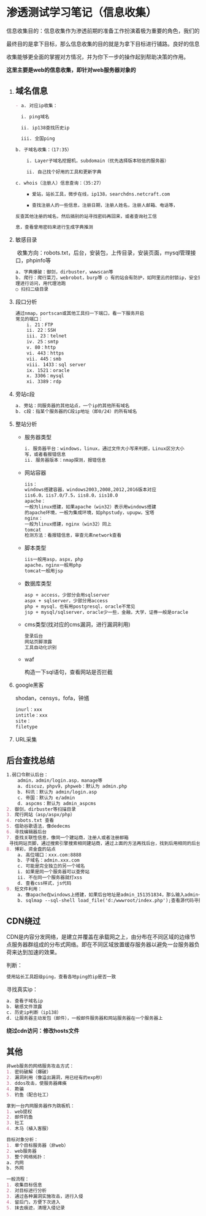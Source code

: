 # 渗透测试学习笔记（信息收集）

信息收集目的：信息收集作为渗透前期的准备工作扮演着极为重要的角色，我们的

最终目的是拿下目标，那么信息收集的目的就是为拿下目标进行铺路。良好的信息

收集能够更全面的掌握对方情况，并为你下一步的操作起到帮助决策的作用。

**这里主要是web的信息收集，即针对web服务器对象的**

1. ## 域名信息

   ~~~~markdown
   - a. 对应ip收集：
   
     i. ping域名
   
     ii. ip138查找历史ip
   
     iii. 全国ping
   
   b. 子域名收集：（17:35）
   
   ​	i. Layer子域名挖掘机，subdomain（优先选择版本较低的服务器）
   
   ​	ii. 自己找个好用的工具和更新字典
   
   c. whois（注册人）信息查询：（35:27） 
   
   ​	▪ 爱站，站长工具，微步在线，ip138，searchdns.netcraft.com
   
   ​	▪ 查找注册人的一些信息，注册日期，注册人姓名，注册人邮箱、电话等，
   
   反查其他注册的域名，然后搞别的站寻找密码再回来，或者查询社工信
   
   息，查看曾用密码来进行生成字典推测
   ~~~~

2. 敏感目录

   ​	收集方向：robots.txt，后台，安装包，上传目录，安装页面，mysql管理接
   口，phpinfo等

   ~~~~markdown
   a. 字典爆破：御剑，dirbuster，wwwscan等
   b. 爬行：爬行菜刀，webrobot，burp等 ○ 有的站会有防护，如阿里云的封锁ip，安全狗使扫描器的一堆误报，需要用代
   理进行访问，用代理池跑
   ○ 扫扫二级目录
   ~~~~

3. 段口分析

   ~~~markdown
   通过nmap，portscan或其他工具扫一下端口，看一下服务开启
   常见的端口：
       i. 21：FTP
       ii. 22：SSH
       iii. 23：telnet
       iv. 25：smtp
       v. 80：http
       vi. 443：https
       vii. 445：smb
       viii. 1433：sql server
       ix. 1521：oracle
       x. 3306：mysql
       xi. 3389：rdp
   ~~~

4. 旁站c段

   ~~~markdown
   a. 旁站：同服务器的其他站点，一个ip的其他所有域名
   b. c段：指某个服务器的C段ip地址（即0/24）的所有域名
   ~~~

5. 整站分析

   - 服务器类型

     ~~~~markdown
     i. 服务器平台：windows，linux，通过文件大小写来判断，Linux区分大小
     写，或者看报错信息
     ii. 服务器版本：nmap探测，报错信息
     ~~~~

   - 网站容器

     ~~~markdown
     iis：
     windows搭建容器，windows2003,2008,2012,2016版本对应
     iis6.0，iis7.0/7.5，iis8.0，iis10.0
     apache：
     一般为linux搭建，如果apache（win32）表示用windows搭建
     的apache环境，一般为集成环境，如phpstudy，upupw，宝塔
     nginx：
     一般为linux搭建，nginx（win32）同上
     tomcat
     检测方法：看报错信息，审查元素network查看
     ~~~

   - 脚本类型

     ~~~markdown
     iis一般用asp，aspx，php
     apache，nginx一般用php
     tomcat一般用jsp
     ~~~

   - 数据库类型

     ~~~markdown
     asp + access，少部分会用sqlserver
     aspx + sqlserver，少部分用access
     php + mysql，也有用postgresql，oracle不常见
     jsp + mysql/sqlserver，oracle少一些，金融，大学，证券一般是oracle
     ~~~

   - cms类型(找对应的cms漏洞，进行漏洞利用)

     ~~~markdown
     登录后台
     网站页脚泄露
     工具自动化识别
     ~~~

   - waf

     构造一下sql语句，查看网站是否拦截

6. google黑客

   shodan，censys，fofa，钟馗

   ~~~~markdown
   inurl：xxx
   intitle：xxx
   site：
   filetype
   ~~~~

7. URL采集

## 后台查找总结

~~~markdown
1.弱口令默认后台：
    admin，admin/login.asp，manage等
    a. discuz，phpv9，phpweb：默认为 admin.php
    b. 科讯：默认为 admin/login.asp
    c. 帝国：默认为 e/admin
    d. aspcms：默认为 admin_aspcms
2. 御剑，dirbuster等扫描目录
3. 爬行网站（asp/aspx/php）
4. robots.txt 查看
5. 借助谷歌语法，像dedecms
6. 寻找编辑器后台
7. 查找关联性信息，像同一个建站商，注册人或者注册邮箱
 寻找网站页脚，通过搜索引擎搜索相同建站商，通过上面的方法再找后台，找到后用相同的后台名称去试要测试的站点。
8. 博彩，资金盘的站点
    a. 高位端口：xxx.com:8888
    b. 子域名：admin.xxx.com
    c. 可能是完全独立的另一个域名
    i. 如果是同一个服务器可以查旁站
    ii. 不在同一个服务器就打xss
    d. 查看css样式，js代码
9. 短文件利用：
    a. 像apache在windows上搭建，如果后台地址是admin_151351834，那么输入admin~1可以自动补全
    b. sqlmap --sql-shell load_file('d:/wwwroot/index.php');查看源代码寻找地址，前提有管理员权限	
~~~

## CDN绕过

CDN是内容分发网络，是建立并覆盖在承载网之上，由分布在不同区域的边缘节点服务器群组成的分布式网络。即在不同区域放置缓存服务器以避免一台服务器负荷来达到加速的效果。

判断：

~~~~markdown
使用站长工具超级ping，查看各地ping的ip是否一致
~~~~

寻找真实ip：

~~~markdown
a. 查看子域名ip
b. 敏感文件泄露
c. 历史ip判断（ip138）
d. 让服务器主动发包（邮件），一般邮件服务器和网站服务器在一个服务器上
~~~

**绕过cdn访问：修改hosts文件**

## 其他

~~~~~markdown
非web服务的网络服务攻击方式：
1. 密码破解（爆破）
2. 漏洞利用（像溢出漏洞，用已经有的exp秒）
3. ddos攻击，使服务器瘫痪
4. 欺骗
5. 钓鱼（配合社工）

拿到一台内网服务器作为跳板机：
1. web提权
2. 邮件钓鱼
3. 社工
4. 木马（植入客服）

目标对象分析：
1. 单个目标服务器（非web）
2. web服务器
3. 整个网络拓扑：
a. 内网
b. 外网

一般流程：
1. 收集目标信息
2. 对目标进行分析
3. 通过各种漏洞实施攻击，进行入侵
4. 留后门，方便下次进入
5. 抹去痕迹，清理入侵记录
~~~~~

